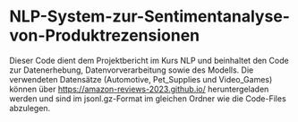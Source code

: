 # NLP-System-zur-Sentimentanalyse-von-Produktrezensionen
Dieser Code dient dem Projektbericht im Kurs NLP und beinhaltet den Code zur Datenerhebung, Datenvorverarbeitung sowie des Modells. Die verwendeten Datensätze (Automotive, Pet_Supplies und Video_Games) können über https://amazon-reviews-2023.github.io/ heruntergeladen werden und sind im jsonl.gz-Format im gleichen Ordner wie die Code-Files abzulegen.

